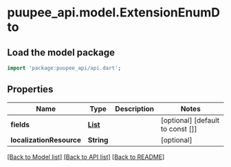 # puupee_api.model.ExtensionEnumDto

## Load the model package
```dart
import 'package:puupee_api/api.dart';
```

## Properties
Name | Type | Description | Notes
------------ | ------------- | ------------- | -------------
**fields** | [**List<ExtensionEnumFieldDto>**](ExtensionEnumFieldDto.md) |  | [optional] [default to const []]
**localizationResource** | **String** |  | [optional] 

[[Back to Model list]](../README.md#documentation-for-models) [[Back to API list]](../README.md#documentation-for-api-endpoints) [[Back to README]](../README.md)


